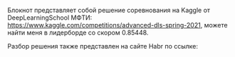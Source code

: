 Блокнот представляет собой решение соревнования на Kaggle от DeepLearningSchool МФТИ: https://www.kaggle.com/competitions/advanced-dls-spring-2021, 
можете найти меня в лидерборде со скором 0.85448.

Разбор решения также представлен на сайте Habr по ссылке: 

